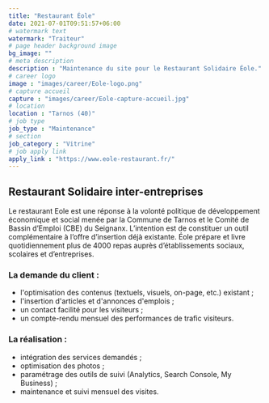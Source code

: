 ```yaml
---
title: "Restaurant Éole"
date: 2021-07-01T09:51:57+06:00
# watermark text
watermark: "Traiteur"
# page header background image
bg_image: ""
# meta description
description : "Maintenance du site pour le Restaurant Solidaire Éole."
# career logo
image : "images/career/Eole-logo.png"
# capture accueil
capture : "images/career/Eole-capture-accueil.jpg"
# location
location : "Tarnos (40)"
# job type
job_type : "Maintenance"
# section
job_category : "Vitrine"
# job apply link
apply_link : "https://www.eole-restaurant.fr/"
---
```



## Restaurant Solidaire inter-entreprises

Le restaurant Eole est une réponse à la volonté politique de développement économique et social menée par la Commune de Tarnos et le Comité de Bassin d’Emploi (CBE) du Seignanx. L’intention est de constituer un outil complémentaire à l’offre d’insertion déjà existante. Éole prépare et livre quotidiennement plus de 4000 repas auprès d’établissements sociaux, scolaires et d’entreprises.


### La demande du client :

* l'optimisation des contenus (textuels, visuels, on-page, etc.) existant ;
* l'insertion d'articles et d'annonces d'emplois ;
* un contact facilité pour les visiteurs ;
* un compte-rendu mensuel des performances de trafic visiteurs.


### La réalisation :

* intégration des services demandés ;
* optimisation des photos ;
* paramétrage des outils de suivi (Analytics, Search Console, My Business) ;
* maintenance et suivi mensuel des visites.
